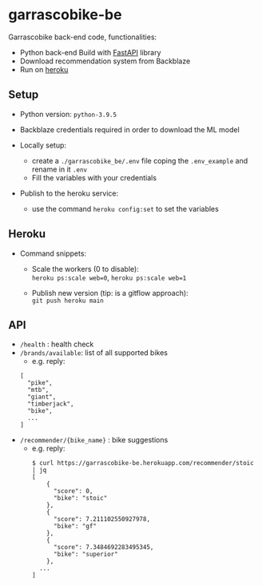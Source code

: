 # garrascobike-be

Garrascobike back-end code, functionalities:
- Python back-end Build with [FastAPI](https://fastapi.tiangolo.com/) library
- Download recommendation system from Backblaze
- Run on [heroku](https://www.heroku.com/)

## Setup

- Python version: `python-3.9.5`
- Backblaze credentials required in order to download the ML model

- Locally setup:
    - create a `./garrascobike_be/.env` file coping the `.env_example` and rename in it `.env`
    - Fill the variables with your credentials

- Publish to the heroku service:
    - use the command `heroku config:set` to set the variables

## Heroku

- Command snippets:
    - Scale the workers (0 to disable): <br>
      `heroku ps:scale web=0`, `heroku ps:scale web=1`

    - Publish new version (tip: is a gitflow approach): <br>
      `git push heroku main`


## API

- `/health` : health check
- `/brands/available`: list of all supported bikes
  - e.g. reply:
  ```
  [
    "pike",
    "mtb",
    "giant",
    "timberjack",
    "bike",
    ...
  ]
  ```
- `/recommender/{bike_name}` : bike suggestions
  - e.g. reply:
    ```
    $ curl https://garrascobike-be.herokuapp.com/recommender/stoic | jq
    [
        {
          "score": 0,
          "bike": "stoic"
        },
        {
          "score": 7.211102550927978,
          "bike": "gf"
        },
        {
          "score": 7.3484692283495345,
          "bike": "superior"
        },
      ...
    ]
    ```

